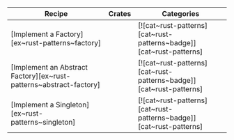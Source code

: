 | Recipe | Crates | Categories |
|--------|--------|------------|
| [Implement a Factory][ex~rust-patterns~factory] | | [![cat~rust-patterns][cat~rust-patterns~badge]][cat~rust-patterns] |
| [Implement an Abstract Factory][ex~rust-patterns~abstract-factory] | | [![cat~rust-patterns][cat~rust-patterns~badge]][cat~rust-patterns] |
| [Implement a Singleton][ex~rust-patterns~singleton] | | [![cat~rust-patterns][cat~rust-patterns~badge]][cat~rust-patterns] |
